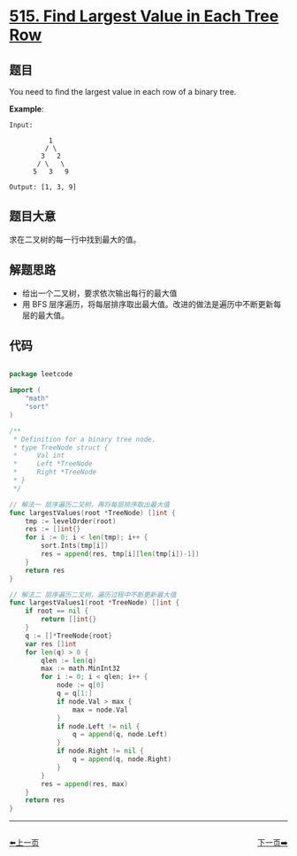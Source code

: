# [515. Find Largest Value in Each Tree Row](https://leetcode.com/problems/find-largest-value-in-each-tree-row/)


## 题目

You need to find the largest value in each row of a binary tree.

**Example**:

    Input: 
    
              1
             / \
            3   2
           / \   \  
          5   3   9 
    
    Output: [1, 3, 9]


## 题目大意

求在二叉树的每一行中找到最大的值。


## 解题思路


- 给出一个二叉树，要求依次输出每行的最大值
- 用 BFS 层序遍历，将每层排序取出最大值。改进的做法是遍历中不断更新每层的最大值。



## 代码

```go

package leetcode

import (
	"math"
	"sort"
)

/**
 * Definition for a binary tree node.
 * type TreeNode struct {
 *     Val int
 *     Left *TreeNode
 *     Right *TreeNode
 * }
 */

// 解法一 层序遍历二叉树，再将每层排序取出最大值
func largestValues(root *TreeNode) []int {
	tmp := levelOrder(root)
	res := []int{}
	for i := 0; i < len(tmp); i++ {
		sort.Ints(tmp[i])
		res = append(res, tmp[i][len(tmp[i])-1])
	}
	return res
}

// 解法二 层序遍历二叉树，遍历过程中不断更新最大值
func largestValues1(root *TreeNode) []int {
	if root == nil {
		return []int{}
	}
	q := []*TreeNode{root}
	var res []int
	for len(q) > 0 {
		qlen := len(q)
		max := math.MinInt32
		for i := 0; i < qlen; i++ {
			node := q[0]
			q = q[1:]
			if node.Val > max {
				max = node.Val
			}
			if node.Left != nil {
				q = append(q, node.Left)
			}
			if node.Right != nil {
				q = append(q, node.Right)
			}
		}
		res = append(res, max)
	}
	return res
}

```


----------------------------------------------
<div style="display: flex;justify-content: space-between;align-items: center;">
<p><a href="https://books.halfrost.com/leetcode/ChapterFour/0513.Find-Bottom-Left-Tree-Value/">⬅️上一页</a></p>
<p><a href="https://books.halfrost.com/leetcode/ChapterFour/0524.Longest-Word-in-Dictionary-through-Deleting/">下一页➡️</a></p>
</div>
